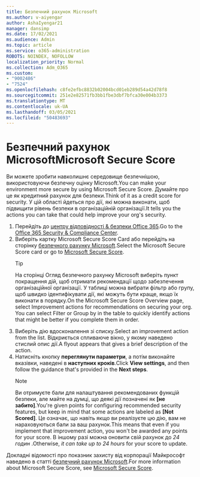 ```yaml
---
title: Безпечний рахунок Microsoft
ms.author: v-aiyengar
author: AshaIyengar21
manager: dansimp
ms.date: 17/02/2021
ms.audience: Admin
ms.topic: article
ms.service: o365-administration
ROBOTS: NOINDEX, NOFOLLOW
localization_priority: Normal
ms.collection: Adm_O365
ms.custom:
- "9002486"
- "7524"
ms.openlocfilehash: c8fe2efbc8832b02004bcd01eb289d54a42d78f8
ms.sourcegitcommit: 251e2e82571fb3bb1fbe3dbf7bfca30e004b3373
ms.translationtype: MT
ms.contentlocale: uk-UA
ms.lasthandoff: 03/05/2021
ms.locfileid: "50483693"
---
```

# <a name="microsoft-secure-score"></a><span data-ttu-id="281ed-102">Безпечний рахунок Microsoft</span><span class="sxs-lookup"><span data-stu-id="281ed-102">Microsoft Secure Score</span></span>

<span data-ttu-id="281ed-103">Ви можете зробити навколишнє середовище безпечнішою, використовуючи безпечну оцінку Microsoft.</span><span class="sxs-lookup"><span data-stu-id="281ed-103">You can make your environment more secure by using Microsoft Secure Score.</span></span> <span data-ttu-id="281ed-104">Думайте про це як кредитний рахунок для безпеки.</span><span class="sxs-lookup"><span data-stu-id="281ed-104">Think of it as a credit score for security.</span></span> <span data-ttu-id="281ed-105">У цій області йдеться про дії, які можна виконати, щоб підвищити рівень безпеки в організаційній організації.</span><span class="sxs-lookup"><span data-stu-id="281ed-105">It tells you the actions you can take that could help improve your org's security.</span></span>

1. <span data-ttu-id="281ed-106">Перейдіть до [центру відповідності & безпеки Office 365](https://go.microsoft.com/fwlink/p/?linkid=2077143).</span><span class="sxs-lookup"><span data-stu-id="281ed-106">Go to the [Office 365 Security & Compliance Center](https://go.microsoft.com/fwlink/p/?linkid=2077143).</span></span>
1. <span data-ttu-id="281ed-107">Виберіть картку Microsoft Secure Score Card або перейдіть на сторінку [безпечного рахунку Microsoft](https://go.microsoft.com/fwlink/?linkid=2099589).</span><span class="sxs-lookup"><span data-stu-id="281ed-107">Select the Microsoft Secure Score card or go to [Microsoft Secure Score](https://go.microsoft.com/fwlink/?linkid=2099589).</span></span>
    > [!TIP]
    >  <span data-ttu-id="281ed-108">На сторінці Огляд безпечного рахунку Microsoft виберіть пункт покращення дій, щоб отримати рекомендації щодо забезпечення організаційної організації. У таблиці можна вибрати фільтр або групу, щоб швидко ідентифікувати дії, які можуть бути краще, якщо їх виконати в порядку.</span><span class="sxs-lookup"><span data-stu-id="281ed-108">On the Microsoft Secure Score Overview page, select Improvement actions for recommendations on securing your org. You can select Filter or Group by in the table to quickly identify actions that might be better if you complete them in order.</span></span>
1. <span data-ttu-id="281ed-109">Виберіть дію вдосконалення зі списку.</span><span class="sxs-lookup"><span data-stu-id="281ed-109">Select an improvement action from the list.</span></span> <span data-ttu-id="281ed-110">Відкриється спливаюче вікно, у якому наведено стислий опис дії.</span><span class="sxs-lookup"><span data-stu-id="281ed-110">A flyout appears that gives a brief description of the action.</span></span>
1. <span data-ttu-id="281ed-111">Натисніть кнопку **переглянути параметри**, а потім виконайте вказівки, наведені в **наступних кроків**.</span><span class="sxs-lookup"><span data-stu-id="281ed-111">Click **View settings**, and then follow the guidance that's provided in the **Next steps**.</span></span>
    > [!NOTE]
    > <span data-ttu-id="281ed-112">Ви отримуєте бали для налаштування рекомендованих функцій безпеки, але майте на думці, що деякі дії позначені як **[не забито]**.</span><span class="sxs-lookup"><span data-stu-id="281ed-112">You're given points for configuring recommended security features, but keep in mind that some actions are labeled as **[Not Scored]**.</span></span> <span data-ttu-id="281ed-113">Це означає, що навіть якщо ви реалізуєте цю дію, вам не нараховуються бали за ваш рахунок.</span><span class="sxs-lookup"><span data-stu-id="281ed-113">This means that even if you implement that improvement action, you won't be awarded any points for your score.</span></span> <span data-ttu-id="281ed-114">В іншому разі можна оновити свій рахунок до *24 годин* .</span><span class="sxs-lookup"><span data-stu-id="281ed-114">Otherwise, *it can take up to 24 hours* for your score to update.</span></span>

<span data-ttu-id="281ed-115">Докладні відомості про показник захисту від корпорації Майкрософт наведено в статті [безпечний рахунок Microsoft](https://go.microsoft.com/fwlink/?linkid=2103077).</span><span class="sxs-lookup"><span data-stu-id="281ed-115">For more information about Microsoft Secure Score, see [Microsoft Secure Score](https://go.microsoft.com/fwlink/?linkid=2103077).</span></span>